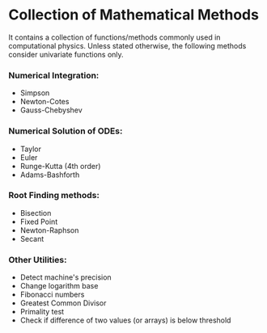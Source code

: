 # Collection of Mathematical Methods

It contains a collection of functions/methods commonly used in computational physics.
Unless stated otherwise, the following methods consider univariate functions only.

### Numerical Integration:
- Simpson
- Newton-Cotes
- Gauss-Chebyshev

### Numerical Solution of ODEs:
- Taylor
- Euler
- Runge-Kutta (4th order)
- Adams-Bashforth

### Root Finding methods:
- Bisection
- Fixed Point
- Newton-Raphson
- Secant

### Other Utilities:
- Detect machine's precision
- Change logarithm base
- Fibonacci numbers
- Greatest Common Divisor 
- Primality test
- Check if difference of two values (or arrays) is below threshold


